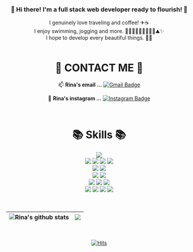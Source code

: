 <div align=center>
     <h3>👋 Hi there! I'm a full stack web developer ready to flourish! 🚀 <br /></h3>
      I genuinely love traveling and coffee! ✈☕<br />
      I enjoy swimming, jogging and more. 🏊🏻‍♀️🏃🏻‍♀️🚴🏻‍♀️⛰✨<br />
      I hope to develop every beautiful things. 💖🍀
</div>

<br />

<div align=center><h1>👀 CONTACT ME 👀</h1></div>

<div align=center>  
     
   📫  **Rina's email ...** [![Gmail Badge](https://img.shields.io/badge/Gmail-d14836?style=flat&logo=Gmail&logoColor=white&link=mailto:justdodo.j@gmail.com)](mailto:justdodo.j@gmail.com)
  
   🌈  **Rina's instagram ...** [![Instagram Badge](http://img.shields.io/badge/-Instagram-black?style=flat&logo=Instagram&link=https://instagram.com/cya_tmrw/)](https://instagram.com/cya_tmrw)
</div>

<br />

<div align=center><h1>📚 Skills 📚</h1></div>

<div align=center> 
  <img src="https://img.shields.io/badge/java-007396?style=for-the-badge&logo=java&logoColor=white"> 
  <br>
  
  <img src="https://img.shields.io/badge/html5-E34F26?style=for-the-badge&logo=html5&logoColor=white"> 
  <img src="https://img.shields.io/badge/css-1572B6?style=for-the-badge&logo=css3&logoColor=white"> 
  <img src="https://img.shields.io/badge/javascript-F7DF1E?style=for-the-badge&logo=javascript&logoColor=black"> 
  <img src="https://img.shields.io/badge/jquery-0769AD?style=for-the-badge&logo=jquery&logoColor=white">
  <br>
  
  <img src="https://img.shields.io/badge/mysql-4479A1?style=for-the-badge&logo=mysql&logoColor=white"> 
  <img src="https://img.shields.io/badge/mariaDB-003545?style=for-the-badge&logo=mariaDB&logoColor=white"> 
  <br>
  
  <img src="https://img.shields.io/badge/spring-6DB33F?style=for-the-badge&logo=spring&logoColor=white">   
  <img src="https://img.shields.io/badge/bootstrap-7952B3?style=for-the-badge&logo=bootstrap&logoColor=white">
  <br>

  <img src="https://img.shields.io/badge/ubuntu-E95420?style=for-the-badge&logo=ubuntu&logoColor=white"> 
  <img src="https://img.shields.io/badge/amazonaws-232F3E?style=for-the-badge&logo=amazonaws&logoColor=white"> 
  <img src="https://img.shields.io/badge/apache tomcat-F8DC75?style=for-the-badge&logo=apachetomcat&logoColor=black">
  <br>
  
  <img src="https://img.shields.io/badge/github-181717?style=for-the-badge&logo=github&logoColor=white">
  <img src="https://img.shields.io/badge/git-F05032?style=for-the-badge&logo=git&logoColor=white">
  <img src="https://img.shields.io/badge/sourcetree-0052CC?style=for-the-badge&logo=sourcetree&logoColor=white">
  <img src="https://img.shields.io/badge/fontawesome-339AF0?style=for-the-badge&logo=fontawesome&logoColor=white">
  <br>
</div>

<br />
<br />

<div align=center>

| <img align="center" src="https://github-readme-stats.vercel.app/api?username=Rina-J&show_icons=true&theme=buefy&hide_border=true" alt="Rina's github stats" /> | <img align="center" src="https://github-readme-stats.vercel.app/api/top-langs/?username=Rina-J&layout=compact&theme=default&hide_border=true" /> |
| ------------- | ------------- |
</div>

<br />

<div align=center>
       
[![Hits](https://hits.seeyoufarm.com/api/count/incr/badge.svg?url=https%3A%2F%2Fgithub.com%2FRina-J&count_bg=%231F0303&title_bg=%23BBB8C6&icon=iconify.svg&icon_color=%23000000&title=hits&edge_flat=false)](https://hits.seeyoufarm.com)    
</div>






<!--
**Rina-J/Rina-J** is a ✨ _special_ ✨ repository because its `README.md` (this file) appears on your GitHub profile.

Here are some ideas to get you started:
<img src="https://img.shields.io/badge/뱃지레이블-배경색?style=뱃지모양&logo=로고&logoColor=로고색상"/>
- 🔭 I’m currently working on ...
- 🌱 I’m currently learning ...
- 👯 I’m looking to collaborate on ...
- 🤔 I’m looking for help with ...
- 💬 Ask me about ...
- 📫 How to reach me: ...
- 😄 Pronouns: ...
- ⚡ Fun fact: ...
-->
